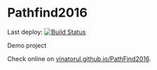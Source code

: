 # Pathfind2016

Last deploy: [![Build Status](https://travis-ci.org/Vinatorul/PathFind2016.svg?branch=master)](https://travis-ci.org/Vinatorul/Pathfind2016)

Demo project

Check online on [vinatorul.github.io/PathFind2016](http://vinatorul.github.io/PathFind2016/).